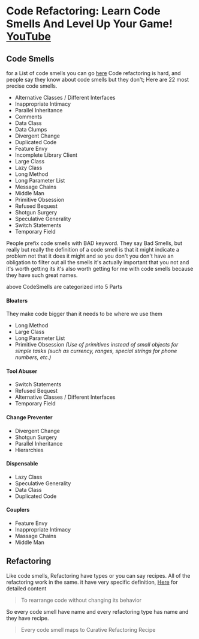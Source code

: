 # Code Refactoring: Learn Code Smells And Level Up Your Game! [YouTube](https://www.youtube.com/watch?v=D4auWwMsEnY)
## Code Smells
for a List of code smells you can go [here](https://refactoring.guru/smells)
Code refactoring is hard, and people say they know about code smells but they don't;
Here are 22 most precise code smells.

- Alternative Classes / Different Interfaces
- Inappropriate Intimacy
- Parallel Inheritance
- Comments
- Data Class
- Data Clumps
- Divergent Change
- Duplicated Code
- Feature Envy
- Incomplete Library Client
- Large Class
- Lazy Class
- Long Method
- Long Parameter List
- Message Chains
- Middle Man
- Primitive Obsession
- Refused Bequest
- Shotgun Surgery
- Speculative Generality
- Switch Statements
- Temporary Field

People prefix code smells with BAD keyword. 
They say Bad Smells, but really but really the definition of a code smell is that it might indicate a problem not
that it does it might and so you don't you don't have an obligation to filter out all the smells it's actually important
that you not and it's worth getting its it's also worth getting for me with code smells because they have such great names.

above CodeSmells are categorized into 5 Parts
#### Bloaters
They make code bigger than it needs to be where we use them
- Long Method
- Large Class
- Long Parameter List
- Primitive Obsession *(Use of primitives instead of small objects for simple tasks (such as currency, ranges, special strings for phone numbers, etc.)*

#### Tool Abuser
- Switch Statements 
- Refused Bequest
- Alternative Classes / Different Interfaces
- Temporary Field

#### Change Preventer
- Divergent Change
- Shotgun Surgery
- Parallel Inheritance
- Hierarchies

#### Dispensable
- Lazy Class
- Speculative Generality
- Data Class
- Duplicated Code

#### Couplers
- Feature Envy
- Inappropriate Intimacy
- Massage Chains
- Middle Man

## Refactoring
Like code smells, Refactoring have types or you can say recipes.
All of the refactoring work in the same. it have very specific definition,
[Here](https://refactoring.guru/refactoring/techniques) for detailed content

> To rearrange code without changing its behavior

So every code smell have name and every refactoring type has name and they have recipe.
> Every code smell maps to Curative Refactoring Recipe


